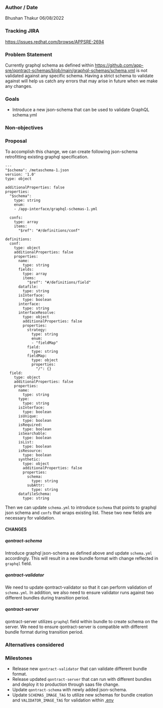 ### Author / Date
Bhushan Thakur 06/08/2022
### Tracking JIRA
https://issues.redhat.com/browse/APPSRE-2694
### Problem Statement
Currently graphql schema as defined within https://github.com/app-sre/qontract-schemas/blob/main/graphql-schemas/schema.yml is not validated against any
specific schema. Having a strict schema to validate against will help us catch any errors that may arise in future when we make any changes.

### Goals

- Introduce a new json-schema that can be used to validate GraphQL schema.yml

### Non-objectives

### Proposal

To accomplish this change, we can create following json-schema retrofitting existing graphql specification. 

```
---
"$schema": /metaschema-1.json
version: '1.0'
type: object

additionalProperties: false
properties:
  "$schema":
    type: string
    enum:
    - /app-interface/graphql-schemas-1.yml
  
  confs:
    type: array
    items:
      "$ref": "#/definitions/conf"

definitions:
  conf:
    type: object
    additionalProperties: false
    properties:
      name:
        type: string
      fields:
        type: array
        items:
          "$ref": "#/definitions/field"
      datafile:
        type: string
      isInterface:
        type: boolean
      interface:
        type: string
      interfaceResolve:
        type: object
        additionalProperties: false
        properties:
          strategy:
            type: string
            enum:
            - "fieldMap"
          field:
            type: string
          fieldMap:
            type: object
            properties:
              "/": {}
  field:
    type: object
    additionalProperties: false
    properties:
      name:
        type: string
      type:
        type: string
      isInterface:
        type: boolean
      isUnique:
        type: boolean
      isRequired:
        type: boolean
      isSearchable:
        type: boolean
      isList:
        type: boolean
      isResource:
        type: boolean
      synthetic:
        type: object
        additionalProperties: false
        properties:
          schema:
            type: string
          subAttr:
            type: string
      datafileSchema:
        type: string

```

Then we can update `schema.yml` to introduce `$schema` that points to graphql json schema and `confs` that wraps existing list. These two new fields are necessary for validation.

#### CHANGES 

##### qontract-schema
Introduce graphql json-schema as defined above and update `schema.yml` accordingly. This will result in a new bundle format with change reflected in `graphql` field.
##### qontract-validator
We need to update qontract-validator so that it can perform validation of `schema.yml`. In addition, we also need to ensure validator runs against two different bundles during transition period.
##### qontract-server
qontract-server utilizes `graphql` field within bundle to create schema on the server. We need to ensure qontract-server is compatible with different bundle format during transition period.

### Alternatives considered


### Milestones

- Release new `qontract-validator` that can validate different bundle format. 
- Release updated `qontract-server` that can run with different bundles and deploy it to production through saas file change. 
- Update `qontract-schema` with newly added json-schema.
- Update `SCHEMAS_IMAGE_TAG` to utilize new schemas for bundle creation and `VALIDATOR_IMAGE_TAG` for validation within [.env](/.env)

